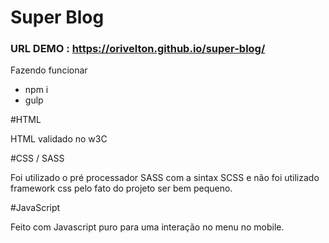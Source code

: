 # Super Blog

### URL DEMO : https://orivelton.github.io/super-blog/

Fazendo funcionar

- npm i
- gulp

#HTML

HTML validado no w3C

#CSS / SASS

Foi utilizado o pré processador SASS com a sintax SCSS e não foi utilizado framework css pelo fato do projeto ser bem pequeno.

#JavaScript

Feito com Javascript puro para uma interação no menu no mobile.

